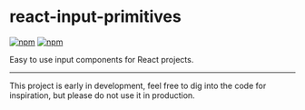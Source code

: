 
# react-input-primitives

[![npm](https://img.shields.io/npm/v/@lessjs/react-input-primitives.svg?style=flat-square)](https://www.npmjs.com/package/@lessjs/react-input-primitives)
[![npm](https://img.shields.io/npm/dt/@lessjs/react-input-primitives.svg?style=flat-square)](https://www.npmjs.com/package/@lessjs/react-input-primitives)

Easy to use input components for React projects.

---

This project is early in development, feel free to dig into the code for inspiration, but please do not use it in production.
